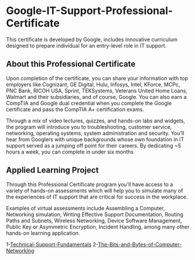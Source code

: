 # Google-IT-Support-Professional-Certificate
This certificate is developed by Google, includes innovative curriculum designed to prepare individual for an entry-level role in IT support.
## About this Professional Certificate
Upon completion of the certificate, you can share your information with top employers like Cognizant, GE Digital, Hulu, Infosys, Intel, KForce, MCPc, PNC Bank, RICOH USA, Sprint, TEKSystems, Veterans United Home Loans, Walmart and their subsidiaries, and of course, Google. You can also earn a CompTIA and Google dual credential when you complete the Google certificate and pass the CompTIA A+ certification exams.

Through a mix of video lectures, quizzes, and hands-on labs and widgets, the program will introduce you to troubleshooting, customer service, networking, operating systems, system administration and security. You’ll hear from Googlers with unique backgrounds whose own foundation in IT support served as a jumping off point for their careers. By dedicating ~5 hours a week, you can complete in under six months

## Applied Learning Project
Through this Professional Certificate program you'll have access to a variety of hands-on assessments which will help you to simulate many of the experiences of IT support that are critical for success in the workplace.

Examples of virtual assessments include Assembling a Computer, Networking simulation, Writing Effective Support Documentation, Routing Paths and Subnets, Wireless Networking, Device Software Management, Public Key or Asymmetric Encryption, Incident Handling, among many other hands-on learning application.

1-[Technical-Support-Fundamentals](https://www.coursera.org/account/accomplishments/records/DQ74P58R6RNH)
2-[The-Bits-and-Bytes-of-Computer-Networking](https://www.coursera.org/account/accomplishments/records/KPL8FYZ6YT5C)
